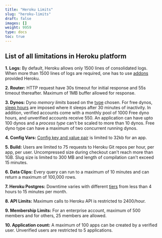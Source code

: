 ```yaml
---
title: "Heroku Limits"
slug: "heroku-limits"
draft: false
images: []
weight: 9959
type: docs
toc: true
---
```


## List of all limitations in Heroku platform
**1. Logs:**
By default, Heroku allows only 1500 lines of consolidated logs. When more than 1500 lines of logs are required, one has to use [addons][1] provided Heroku.

**2. Router:**
HTTP request have 30s timeout for initial response and 55s timeout thereafter. Maximum of 1MB buffer allowed for response.

**3. Dynos:**
Dyno *memory limits* based on the [type][2] chosen. For free dynos, [sleep hours][3] are imposed where it sleeps after 30 minutes of inactivity.  In addition, verified accounts come with a monthly pool of 1000 Free dyno hours, and unverified accounts receive 550. An application can have upto 100 dynos and a *process type* can't be scaled to more than 10 dynos. Free dyno type can have a maximum of two concurrent running dynos.

**4. Config Vars:**
[Config key and value pair][4] is limited to 32kb for an app.

**5. Build:**
Users are limited to 75 requests to Heroku Git repos per hour, per app, per user. Uncompressed size during checkout can't reach more than 1GB. Slug size is limited to 300 MB and length of compilation can't exceed 15 minutes.

**6. Data Clips:**
Every query can run to a maximum of 10 minutes and can return a maximum of 100,000 rows.

**7. Heroku Postgres:**
Downtime varies with different [tiers][5] from less than 4 hours to 15 minutes per month.

**8. API Limits:**
Maximum calls to Heroku API is restricted to 2400/hour.

**9. Membership Limits:**
For an enterprise account, maximum of 500 members and for others, 25 members are allowed.

**10. Application count:**
A maximum of 100 apps can be created by a verified user. Unverified users are restricted to 5 applications.


  [1]: https://elements.heroku.com/addons/#logging
  [2]: https://devcenter.heroku.com/articles/dyno-types#available-dyno-types
  [3]: https://devcenter.heroku.com/articles/free-dyno-hours#dyno-sleeping
  [4]: https://devcenter.heroku.com/articles/config-vars
  [5]: https://devcenter.heroku.com/articles/heroku-postgres-plans#plan-tiers


